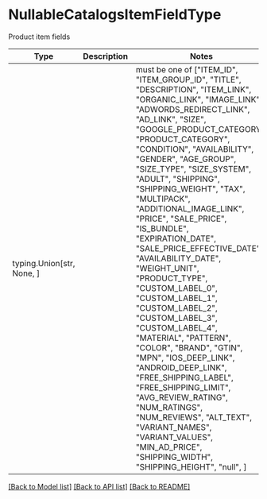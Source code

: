 # NullableCatalogsItemFieldType

Product item fields

Type | Description | Notes
------------- | ------------- | -------------
typing.Union[str, None, ] | |  must be one of ["ITEM_ID", "ITEM_GROUP_ID", "TITLE", "DESCRIPTION", "ITEM_LINK", "ORGANIC_LINK", "IMAGE_LINK", "ADWORDS_REDIRECT_LINK", "AD_LINK", "SIZE", "GOOGLE_PRODUCT_CATEGORY", "PRODUCT_CATEGORY", "CONDITION", "AVAILABILITY", "GENDER", "AGE_GROUP", "SIZE_TYPE", "SIZE_SYSTEM", "ADULT", "SHIPPING", "SHIPPING_WEIGHT", "TAX", "MULTIPACK", "ADDITIONAL_IMAGE_LINK", "PRICE", "SALE_PRICE", "IS_BUNDLE", "EXPIRATION_DATE", "SALE_PRICE_EFFECTIVE_DATE", "AVAILABILITY_DATE", "WEIGHT_UNIT", "PRODUCT_TYPE", "CUSTOM_LABEL_0", "CUSTOM_LABEL_1", "CUSTOM_LABEL_2", "CUSTOM_LABEL_3", "CUSTOM_LABEL_4", "MATERIAL", "PATTERN", "COLOR", "BRAND", "GTIN", "MPN", "IOS_DEEP_LINK", "ANDROID_DEEP_LINK", "FREE_SHIPPING_LABEL", "FREE_SHIPPING_LIMIT", "AVG_REVIEW_RATING", "NUM_RATINGS", "NUM_REVIEWS", "ALT_TEXT", "VARIANT_NAMES", "VARIANT_VALUES", "MIN_AD_PRICE", "SHIPPING_WIDTH", "SHIPPING_HEIGHT", "null", ]

[[Back to Model list]](../README.md#documentation-for-models) [[Back to API list]](../README.md#documentation-for-api-endpoints) [[Back to README]](../README.md)

